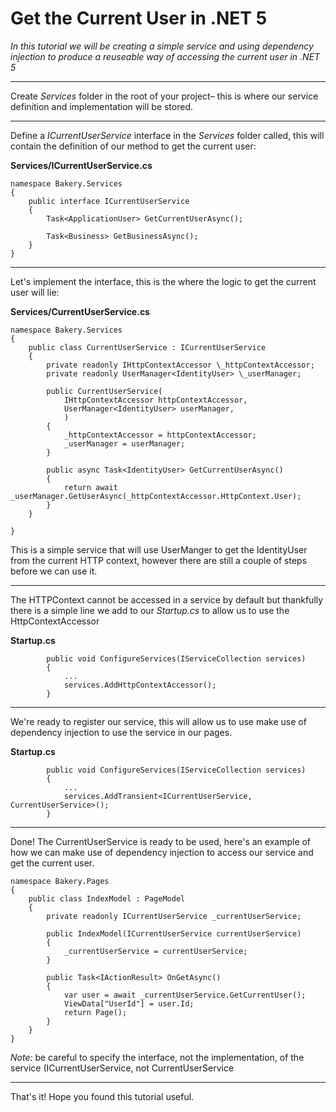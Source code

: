 # Get the Current User in .NET 5

_In this tutorial we will be creating a simple service and using dependency injection to produce a reuseable way of accessing the current user in .NET 5_

---

Create _Services_ folder in the root of your project&ndash; this is where our service definition and implementation will be stored.

---

Define a _ICurrentUserService_ interface in the _Services_ folder called, this will contain the definition of our method to get the current user:

**Services/ICurrentUserService.cs**

```
namespace Bakery.Services
{
    public interface ICurrentUserService
    {
        Task<ApplicationUser> GetCurrentUserAsync();

        Task<Business> GetBusinessAsync();
    }
}
```

---

Let's implement the interface, this is the where the logic to get the current user will lie:

**Services/CurrentUserService.cs**

```
namespace Bakery.Services
{
    public class CurrentUserService : ICurrentUserService
    {
        private readonly IHttpContextAccessor \_httpContextAccessor;
        private readonly UserManager<IdentityUser> \_userManager;

        public CurrentUserService(
            IHttpContextAccessor httpContextAccessor,
            UserManager<IdentityUser> userManager,
            )
        {
            _httpContextAccessor = httpContextAccessor;
            _userManager = userManager;
        }

        public async Task<IdentityUser> GetCurrentUserAsync()
        {
            return await _userManager.GetUserAsync(_httpContextAccessor.HttpContext.User);
        }
    }

}
```

This is a simple service that will use UserManger to get the IdentityUser from the current HTTP context, however there are still a couple of steps before we can use it.

---

The HTTPContext cannot be accessed in a service by default but thankfully there is a simple line we add to our _Startup.cs_ to allow us to use the HttpContextAccessor

**Startup.cs**

```
        public void ConfigureServices(IServiceCollection services)
        {
            ...
            services.AddHttpContextAccessor();
        }
```

---

We're ready to register our service, this will allow us to use make use of dependency injection to use the service in our pages.

**Startup.cs**

```
        public void ConfigureServices(IServiceCollection services)
        {
            ...
            services.AddTransient<ICurrentUserService, CurrentUserService>();
        }
```

---

Done! The CurrentUserService is ready to be used, here's an example of how we can make use of dependency injection to access our service and get the current user.

```
namespace Bakery.Pages
{
    public class IndexModel : PageModel
    {
        private readonly ICurrentUserService _currentUserService;

        public IndexModel(ICurrentUserService currentUserService)
        {
            _currentUserService = currentUserService;
        }

        public Task<IActionResult> OnGetAsync()
        {
            var user = await _currentUserService.GetCurrentUser();
            ViewData["UserId"] = user.Id;
            return Page();
        }
    }
}
```

_Note:_ be careful to specify the interface, not the implementation, of the service (ICurrentUserService, not CurrentUserService

---

That's it! Hope you found this tutorial useful.
